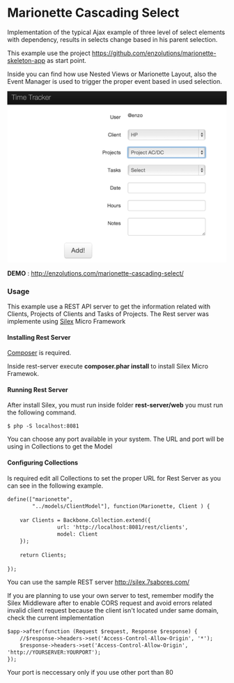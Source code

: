Marionette Cascading Select
=======================

Implementation of the typical Ajax example of three level of select elements with dependency, results in selects change based in his parent selection.

This example use the project <a target="_blank" href="https://github.com/enzolutions/marionette-skeleton-app" taget="_blank" >https://github.com/enzolutions/marionette-skeleton-app</a> as start point.

Inside you can find how use Nested Views or Marionette Layout, also the Event Manager is used to trigger the proper event based in used selection.

![Marionnete Cascading Select](https://raw.githubusercontent.com/enzolutions/marionette-cascading-select/master/images/marionettejs_cascading_select.png "Marionnete Cascading Select")

**DEMO** : <a target="_blank" href="http://enzolutions.com/marionette-cascading-select/">http://enzolutions.com/marionette-cascading-select/</a>

### Usage

This example use a REST API server to get the information related with Clients, Projects of Clients and Tasks of Projects. The Rest server was implemente using <a target="_blank" href="http://silex.sensiolabs.org/" target="_blank">Silex</a> Micro Framework

#### Installing Rest Server

<a href="https://getcomposer.org" target="_blank">Composer</a> is required.

Inside rest-server execute **composer.phar install** to install Silex Micro Framewok.

#### Running Rest Server

After install Silex, you must run inside folder **rest-server/web** you must run the following command.

````
$ php -S localhost:8081
````
You can choose any port available in your system. The URL and port will be using in Collections to get the Model

#### Configuring Collections

Is required edit all Collections to set the proper URL for Rest Server as you can see in the following example.

````
define(["marionette",
        "../models/ClientModel"], function(Marionette, Client ) {

    var Clients = Backbone.Collection.extend({
                url: 'http://localhost:8081/rest/clients',
                model: Client
    });

    return Clients;

});
````

You can use the sample REST server http://silex.7sabores.com/

If you are planning to use your own server to test, remember modify the Silex Middleware after to enable CORS request and avoid errors related invalid client request because the client isn't located under same domain, check the current implementation

````
$app->after(function (Request $request, Response $response) {
    //$response->headers->set('Access-Control-Allow-Origin', '*');
    $response->headers->set('Access-Control-Allow-Origin', 'http://YOURSERVER:YOURPORT');
});
````

Your port is neccessary only if you use other port than 80
